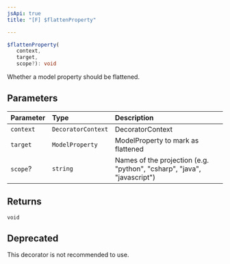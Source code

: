 ```yaml
---
jsApi: true
title: "[F] $flattenProperty"

---
```

```ts
$flattenProperty(
   context, 
   target, 
   scope?): void
```

Whether a model property should be flattened.

## Parameters

| Parameter | Type | Description |
| :------ | :------ | :------ |
| `context` | `DecoratorContext` | DecoratorContext |
| `target` | `ModelProperty` | ModelProperty to mark as flattened |
| `scope`? | `string` | Names of the projection (e.g. "python", "csharp", "java", "javascript") |

## Returns

`void`

## Deprecated

This decorator is not recommended to use.
